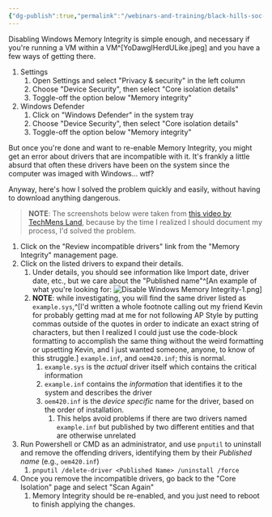 ```yaml
---
{"dg-publish":true,"permalink":"/webinars-and-training/black-hills-soc-core/labs/disable-windows-memory-integrity/"}
---
```


Disabling Windows Memory Integrity is simple enough, and necessary if you're running a VM within a VM^[YoDawgIHerdULike.jpeg] and you have a few ways of getting there.
1. Settings
	1. Open Settings and select "Privacy & security" in the left column
	2. Choose "Device Security", then select "Core isolation details"
	3. Toggle-off the option below "Memory integrity"
2. Windows Defender
	1. Click on "Windows Defender" in the system tray
	2. Choose "Device Security", then select "Core isolation details"
	3. Toggle-off the option below "Memory integrity"

But once you're done and want to re-enable Memory Integrity, you might get an error about drivers that are incompatible with it. It's frankly a little absurd that often these drivers have been on the system since the computer was imaged with Windows... wtf?

Anyway, here's how I solved the problem quickly and easily, without having to download anything dangerous.

> **NOTE**: The screenshots below were taken from [this video by TechMens Land](https://www.youtube.com/watch?v=5_IBEGLRdLI), because by the time I realized I should document my process, I'd solved the problem.

1. Click on the "Review incompatible drivers" link from the "Memory Integrity" management page.
2. Click on the listed drivers to expand their details.
	1. Under details, you should see information like Import date, driver date, etc., but we care about the "Published name"^[An example of what you're looking for: ![Disable Windows Memory Integrity-1.png](/img/user/Attachments/Disable%20Windows%20Memory%20Integrity-1.png)]
	2. **NOTE**: while investigating, you will find the same driver listed as `example.sys`,^[I'd written a whole footnote calling out my friend Kevin for probably getting mad at me for not following AP Style by putting commas outside of the quotes in order to indicate an exact string of characters, but then I realized I could just use the code-block formatting to accomplish the same thing without the weird formatting or upsetting Kevin, and I just wanted someone, anyone, to know of this struggle.] `example.inf`, and `oem420.inf`; this is normal.
		1. `example.sys` is the *actual* driver itself which contains the critical information
		2. `example.inf` contains the *information* that identifies it to the system and describes the driver
		3. `oem420.inf` is the *device specific* name for the driver, based on the order of installation.
			1. This helps avoid problems if there are two drivers named `example.inf` but published by two different entities and that are otherwise unrelated
3. Run Powershell or CMD as an administrator, and use `pnputil` to uninstall and remove the offending drivers, identifying them by their *Published name* (e.g., `oem420.inf`)
	1. `pnputil /delete-driver <Published Name> /uninstall /force`
4. Once you remove the incompatible drivers, go back to the "Core Isolation" page and ​select "Scan Again"
	1. Memory Integrity should be re-enabled, and you just need to reboot to finish applying the changes.